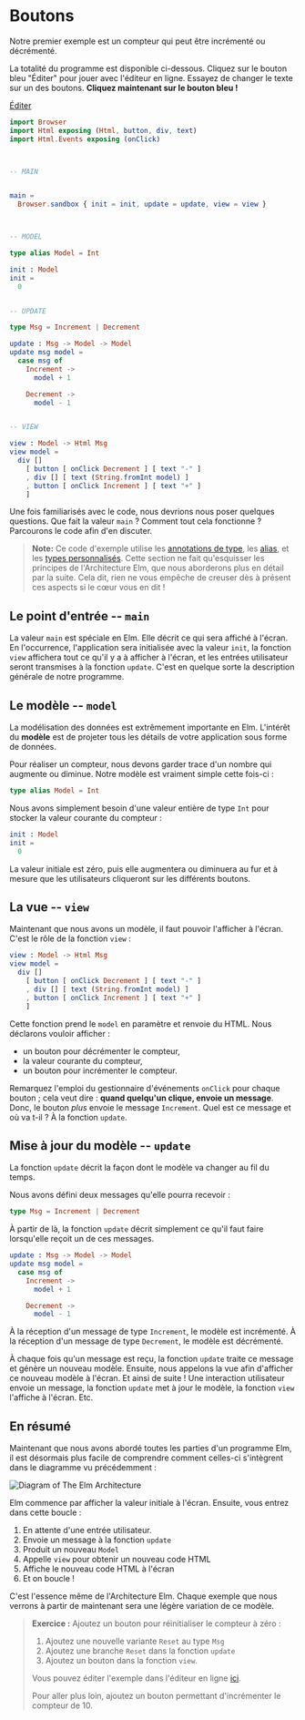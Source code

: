 # Boutons

Notre premier exemple est un compteur qui peut être incrémenté ou décrémenté.

La totalité du programme est disponible ci-dessous. Cliquez sur le bouton bleu "Éditer" pour jouer avec l'éditeur en ligne. Essayez de changer le texte sur un des boutons.
**Cliquez maintenant sur le bouton bleu !**

<div class="edit-link"><a href="https://elm-lang.org/examples/buttons">Éditer</a></div>

```elm
import Browser
import Html exposing (Html, button, div, text)
import Html.Events exposing (onClick)



-- MAIN


main =
  Browser.sandbox { init = init, update = update, view = view }



-- MODEL

type alias Model = Int

init : Model
init =
  0


-- UPDATE

type Msg = Increment | Decrement

update : Msg -> Model -> Model
update msg model =
  case msg of
    Increment ->
      model + 1

    Decrement ->
      model - 1


-- VIEW

view : Model -> Html Msg
view model =
  div []
    [ button [ onClick Decrement ] [ text "-" ]
    , div [] [ text (String.fromInt model) ]
    , button [ onClick Increment ] [ text "+" ]
    ]
```

Une fois familiarisés avec le code, nous devrions nous poser quelques questions. Que fait la valeur `main` ? Comment tout cela fonctionne ? Parcourons le code afin d'en discuter.

> **Note:** Ce code d'exemple utilise les [annotations de type](/types/reading_types.html), les [alias](/types/type_aliases.html), et les [types personnalisés](/types/custom_types.html). Cette section ne fait qu'esquisser les principes de l'Architecture Elm, que nous aborderons plus en détail par la suite. Cela dit, rien ne vous empêche de creuser dès à présent ces aspects si le cœur vous en dit !

## Le point d'entrée -- `main`

La valeur `main` est spéciale en Elm. Elle décrit ce qui sera affiché à l'écran. En l'occurrence, l'application sera initialisée avec la valeur `init`, la fonction `view` affichera tout ce qu'il y a à afficher à l'écran, et les entrées utilisateur seront transmises à la fonction `update`. C'est en quelque sorte la description générale de notre programme.

## Le modèle -- `model`

La modélisation des données est extrêmement importante en Elm. L'intérêt du **modèle** est de projeter tous les détails de votre application sous forme de données.

Pour réaliser un compteur, nous devons garder trace d'un nombre qui augmente ou diminue. Notre modèle est vraiment simple cette fois-ci :

```elm
type alias Model = Int
```

Nous avons simplement besoin d'une valeur entière de type `Int` pour stocker la valeur courante du compteur :

```elm
init : Model
init =
  0
```

La valeur initiale est zéro, puis elle augmentera ou diminuera au fur et à mesure que les utilisateurs cliqueront sur les différents boutons.

## La vue -- `view`

Maintenant que nous avons un modèle, il faut pouvoir l'afficher à l'écran. C'est le rôle de la fonction `view` :

```elm
view : Model -> Html Msg
view model =
  div []
    [ button [ onClick Decrement ] [ text "-" ]
    , div [] [ text (String.fromInt model) ]
    , button [ onClick Increment ] [ text "+" ]
    ]
```

Cette fonction prend le `model` en paramètre et renvoie du HTML. Nous déclarons vouloir afficher :

- un bouton pour décrémenter le compteur,
- la valeur courante du compteur,
- un bouton pour incrémenter le compteur.

Remarquez l'emploi du gestionnaire d'événements `onClick` pour chaque bouton ; cela veut dire : **quand quelqu'un clique, envoie un message**. Donc, le bouton _plus_ envoie le message `Increment`. Quel est ce message et où va t-il ? À la fonction `update`.

## Mise à jour du modèle -- `update`

La fonction `update` décrit la façon dont le modèle va changer au fil du temps.

Nous avons défini deux messages qu'elle pourra recevoir :

```elm
type Msg = Increment | Decrement
```

À partir de là, la fonction `update` décrit simplement ce qu'il faut faire lorsqu'elle reçoit un de ces messages.

```elm
update : Msg -> Model -> Model
update msg model =
  case msg of
    Increment ->
      model + 1

    Decrement ->
      model - 1
```

À la réception d'un message de type `Increment`, le modèle est incrémenté. À la réception d'un message de type `Decrement`, le modèle est décrémenté.

À chaque fois qu'un message est reçu, la fonction `update` traite ce message et génère un nouveau modèle. Ensuite, nous appelons la vue afin d'afficher ce nouveau modèle à l'écran. Et ainsi de suite ! Une interaction utilisateur envoie un message, la fonction `update` met à jour le modèle, la fonction `view` l'affiche à l'écran. Etc.

## En résumé

Maintenant que nous avons abordé toutes les parties d'un programme Elm, il est désormais plus facile de comprendre comment celles-ci s'intègrent dans le diagramme vu précédemment :

![Diagram of The Elm Architecture](buttons.svg)

Elm commence par afficher la valeur initiale à l'écran. Ensuite, vous entrez dans cette boucle :

1. En attente d'une entrée utilisateur.
2. Envoie un message à la fonction `update`
3. Produit un nouveau `Model`
4. Appelle `view` pour obtenir un nouveau code HTML
5. Affiche le nouveau code HTML à l'écran
6. Et on boucle !

C'est l'essence même de l'Architecture Elm. Chaque exemple que nous verrons à partir de maintenant sera une légère variation de ce modèle.

> **Exercice :** Ajoutez un bouton pour réinitialiser le compteur à zéro :
>
> 1. Ajoutez une nouvelle variante `Reset` au type `Msg`
> 2. Ajoutez une branche `Reset` dans la fonction `update`
> 3. Ajoutez un bouton dans la fonction `view`.
>
> Vous pouvez éditer l'exemple dans l'éditeur en ligne [ici](https://elm-lang.org/examples/buttons).
>
> Pour aller plus loin, ajoutez un bouton permettant d'incrémenter le compteur de 10.
